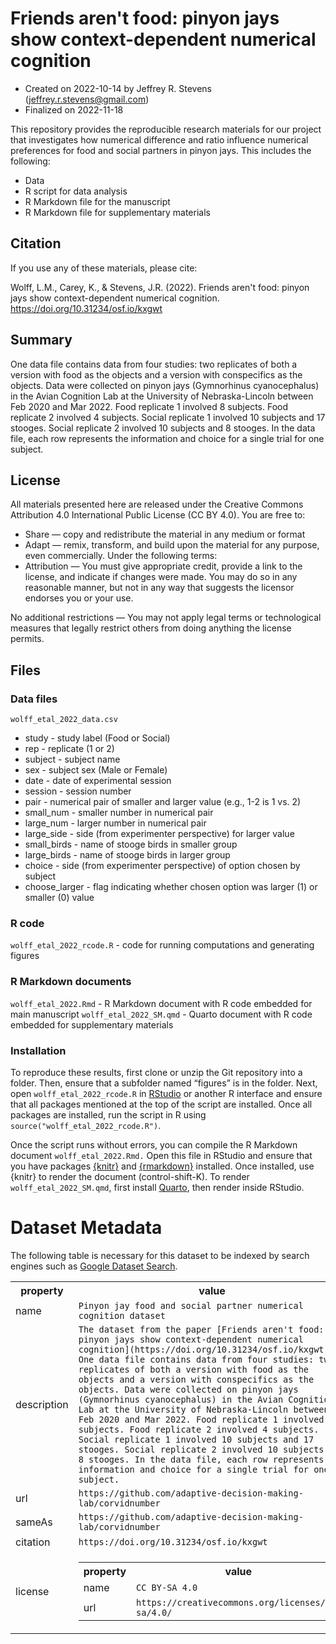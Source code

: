 
# Friends aren't food: pinyon jays show context-dependent numerical cognition

-   Created on 2022-10-14 by Jeffrey R. Stevens
    (<jeffrey.r.stevens@gmail.com>)
-   Finalized on 2022-11-18

This repository provides the reproducible research materials for our project that investigates how numerical difference and ratio influence numerical preferences for food and social partners in pinyon jays. This includes the following:

-   Data
-   R script for data analysis
-   R Markdown file for the manuscript
-   R Markdown file for supplementary materials

## Citation

If you use any of these materials, please cite:

Wolff, L.M., Carey, K., & Stevens, J.R. (2022). Friends aren't food: pinyon jays show context-dependent numerical cognition. https://doi.org/10.31234/osf.io/kxgwt

## Summary

One data file contains data from four studies: two replicates of both a version with food as the objects and a version with conspecifics as the objects. Data were collected on pinyon jays (Gymnorhinus cyanocephalus) in the Avian Cognition Lab at the University of Nebraska-Lincoln between Feb 2020 and Mar 2022. Food replicate 1 involved 8 subjects. Food replicate 2 involved 4 subjects. Social replicate 1 involved 10 subjects and 17 stooges. Social replicate 2 involved 10 subjects and 8 stooges. In the data file, each row represents the information and choice for a single trial for one subject.

## License

All materials presented here are released under the Creative Commons Attribution 4.0 International Public License (CC BY 4.0). You are free to:

-   Share — copy and redistribute the material in any medium or format
-   Adapt — remix, transform, and build upon the material for any
    purpose, even commercially. Under the following terms:
-   Attribution — You must give appropriate credit, provide a link to the license, and indicate if changes were made. You may do so in any     reasonable manner, but not in any way that suggests the licensor endorses you or your use.

No additional restrictions — You may not apply legal terms or technological measures that legally restrict others from doing anything the license permits.

## Files

### Data files

`wolff_etal_2022_data.csv`

-   study - study label (Food or Social)
-   rep - replicate (1 or 2)
-   subject - subject name
-   sex - subject sex (Male or Female)
-   date - date of experimental session
-   session - session number
-   pair - numerical pair of smaller and larger value (e.g., 1-2 is 1 vs. 2)
-   small_num - smaller number in numerical pair
-   large_num - larger number in numerical pair
-   large_side - side (from experimenter perspective) for larger value
-   small_birds - name of stooge birds in smaller group
-   large_birds - name of stooge birds in larger group
-   choice - side (from experimenter perspective) of option chosen by subject
-   choose_larger - flag indicating whether chosen option was larger (1) or smaller (0) value

### R code
 
`wolff_etal_2022_rcode.R` - code for running computations and generating figures

### R Markdown documents

`wolff_etal_2022.Rmd` - R Markdown document with R code embedded for main manuscript `wolff_etal_2022_SM.qmd` - Quarto document with R code embedded for supplementary materials

### Installation

To reproduce these results, first clone or unzip the Git repository into a folder. Then, ensure that a subfolder named “figures” is in the folder. Next, open `wolff_etal_2022_rcode.R` in [RStudio](https://rstudio.com) or another R interface and ensure that all packages mentioned at the top of the script are installed. Once all packages are installed, run the script in R using `source("wolff_etal_2022_rcode.R")`.

Once the script runs without errors, you can compile the R Markdown document `wolff_etal_2022.Rmd.` Open this file in RStudio and ensure that you have packages [{knitr}](https://yihui.org/knitr/) and [{rmarkdown}](https://rmarkdown.rstudio.com/) installed. Once installed, use {knitr} to render the document (control-shift-K). To render `wolff_etal_2022_SM.qmd`, first install [Quarto](https://quarto.org), then render inside RStudio.

# Dataset Metadata
The following table is necessary for this dataset to be indexed by search
engines such as <a href="https://g.co/datasetsearch">Google Dataset Search</a>.
<div itemscope itemtype="http://schema.org/Dataset">
<table>
<tr>
<th>property</th>
<th>value</th>
</tr>
<tr>
<td>name</td>
<td><code itemprop="name">Pinyon jay food and social partner numerical cognition dataset</code></td>
</tr>
<tr>
<td>description</td>
<td><code itemprop="description">The dataset from the paper [Friends aren't food: pinyon jays show context-dependent numerical cognition](https://doi.org/10.31234/osf.io/kxgwt). One data file contains data from four studies: two replicates of both a version with food as the objects and a version with conspecifics as the objects. Data were collected on pinyon jays (Gymnorhinus cyanocephalus) in the Avian Cognition Lab at the University of Nebraska-Lincoln between Feb 2020 and Mar 2022. Food replicate 1 involved 8 subjects. Food replicate 2 involved 4 subjects. Social replicate 1 involved 10 subjects and 17 stooges. Social replicate 2 involved 10 subjects and 8 stooges. In the data file, each row represents the information and choice for a single trial for one subject.</code></td>
</tr>
</tr>
<tr>
<td>url</td>
<td><code itemprop="url">https://github.com/adaptive-decision-making-lab/corvidnumber</code></td>
</tr>
<tr>
<td>sameAs</td>
<td><code itemprop="sameAs">https://github.com/adaptive-decision-making-lab/corvidnumber</code></td>
</tr>
<tr>
<td>citation</td>
<td><code itemprop="citation">https://doi.org/10.31234/osf.io/kxgwt</code></td>
</tr>
<tr>
<td>license</td>
<td>
<div itemscope itemtype="http://schema.org/CreativeWork" itemprop="license">
<table>
<tr>
<th>property</th>
<th>value</th>
</tr>
<tr>
<td>name</td>
<td><code itemprop="name">CC BY-SA 4.0</code></td>
</tr>
<tr>
<td>url</td>
<td><code itemprop="url">https://creativecommons.org/licenses/by-sa/4.0/</code></td>
</tr>
</table>
</div>
</td>
</tr>
</table>
</div>